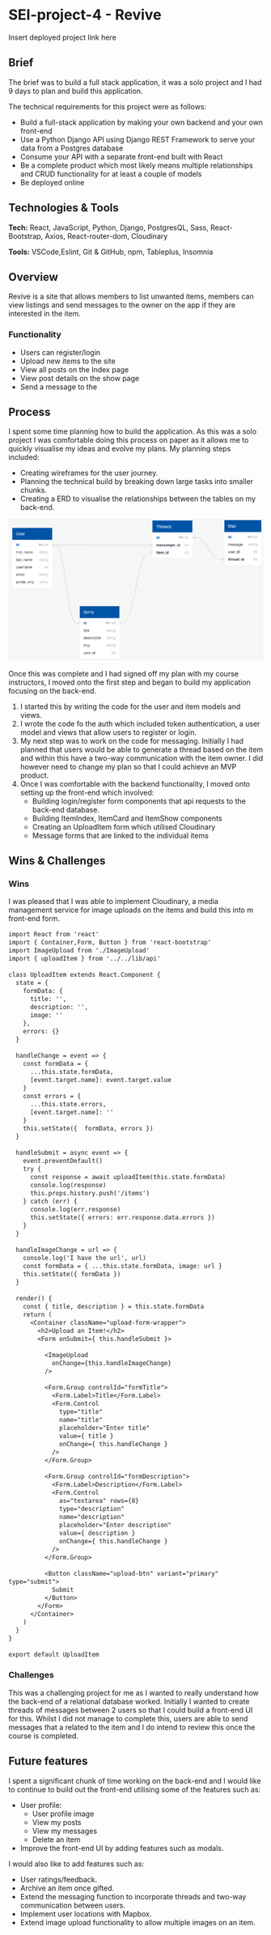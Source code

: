 # SEI-project-4 - Revive
Insert deployed project link here

## Brief
The brief was to build a full stack application, it was a solo project and I had 9 days to plan and build this application.

The technical requirements for this project were as follows:
- Build a full-stack application by making your own backend and your own front-end
- Use a Python Django API using Django REST Framework to serve your data from a Postgres database
- Consume your API with a separate front-end built with React
- Be a complete product which most likely means multiple relationships and CRUD functionality for at least a couple of models
- Be deployed online

## Technologies & Tools

**Tech:** React, JavaScript, Python, Django, PostgresQL, Sass, React-Bootstrap, Axios, React-router-dom, Cloudinary

**Tools:** VSCode,Eslint, Git & GitHub, npm, Tableplus, Insomnia

## Overview 
Revive is a site that allows members to list unwanted items, members can view listings and send messages to the owner on the app if they are interested in the item. 

### Functionality
- Users can register/login
- Upload new items to the site
- View all posts on the Index page
- View post details on the show page
- Send a message to the 

## Process
I spent some time planning how to build the application. As this was a solo project I was comfortable doing this process on paper as it allows me to quickly visualise my ideas and evolve my plans. My planning steps included:
- Creating wireframes for the user journey.
- Planning the technical build by breaking down large tasks into smaller chunks. 
- Creating a ERD to visualise the relationships between the tables on my back-end.

![ERD image](/assets/erd-image.png)

Once this was complete and I had signed off my plan with my course instructors, I moved onto the first step and began to build my application focusing on the back-end.

1. I started this by writing the code for the user and item models and views.
2. I wrote the code fo the auth which included token authentication, a user model and views that allow users to register or login.
3. My next step was to work on the code for messaging. Initially I had planned that users would be able to generate a thread based on the item and within this have a two-way communication with the item owner. I did however need to change my plan so that I could achieve an MVP product. 
4. Once I was comfortable with the backend functionality, I moved onto setting up the front-end which involved:
	- Building login/register form components that api requests to the back-end database.
	- Building ItemIndex, ItemCard and ItemShow components
	- Creating an UploadItem form which utilised Cloudinary
	- Message forms that are linked to the individual items

## Wins & Challenges
### Wins
I was pleased that I was able to implement Cloudinary, a media management service for image uploads on the items and build this into m front-end form. 
```js, xml
import React from 'react'
import { Container,Form, Button } from 'react-bootstrap'
import ImageUpload from './ImageUpload'
import { uploadItem } from '../../lib/api'

class UploadItem extends React.Component {
  state = {
    formData: {
      title: '',
      description: '',
      image: ''
    },
    errors: {}
  }

  handleChange = event => {
    const formData = {
      ...this.state.formData,
      [event.target.name]: event.target.value
    }
    const errors = {
      ...this.state.errors,
      [event.target.name]: ''
    }
    this.setState({  formData, errors })
  }

  handleSubmit = async event => {
    event.preventDefault()
    try {
      const response = await uploadItem(this.state.formData)
      console.log(response)
      this.props.history.push('/items')
    } catch (err) {
      console.log(err.response)
      this.setState({ errors: err.response.data.errors })
    }
  }

  handleImageChange = url => {
    console.log('I have the url', url)
    const formData = { ...this.state.formData, image: url }
    this.setState({ formData })
  }

  render() {
    const { title, description } = this.state.formData
    return (
      <Container className="upload-form-wrapper">
        <h2>Upload an Item!</h2>
        <Form onSubmit={ this.handleSubmit }>

          <ImageUpload 
            onChange={this.handleImageChange}
          />

          <Form.Group controlId="formTitle">
            <Form.Label>Title</Form.Label>
            <Form.Control 
              type="title" 
              name="title" 
              placeholder="Enter title" 
              value={ title } 
              onChange={ this.handleChange }
            />
          </Form.Group>

          <Form.Group controlId="formDescription">
            <Form.Label>Description</Form.Label>
            <Form.Control
              as="textarea" rows={8}
              type="description" 
              name="description"
              placeholder="Enter description" 
              value={ description } 
              onChange={ this.handleChange }
            />
          </Form.Group>

          <Button className="upload-btn" variant="primary" type="submit">
            Submit
          </Button>
        </Form>
      </Container>
    )
  }
}

export default UploadItem
```

### Challenges
This was a challenging project for me as I wanted to really understand how the back-end of a relational database worked. Initially I wanted to create threads of messages between 2 users so that I could build a front-end UI for this. Whilst I did not manage to complete this, users are able to send messages that a related to the item and I do intend to review this once the course is completed.

## Future features
I spent a significant chunk of time working on the back-end and I would like to continue to build out the front-end utilising some of the features such as:
- User profile:
  - User profile image
  - View my posts
  - View my messages
  - Delete an item
- Improve the front-end UI by adding features such as modals.

I would also like to add features such as:
- User ratings/feedback.
- Archive an item once gifted.
- Extend the messaging function to incorporate threads and  two-way communication between users.
- Implement user locations with Mapbox.
- Extend image upload functionality to allow multiple images on an item.
